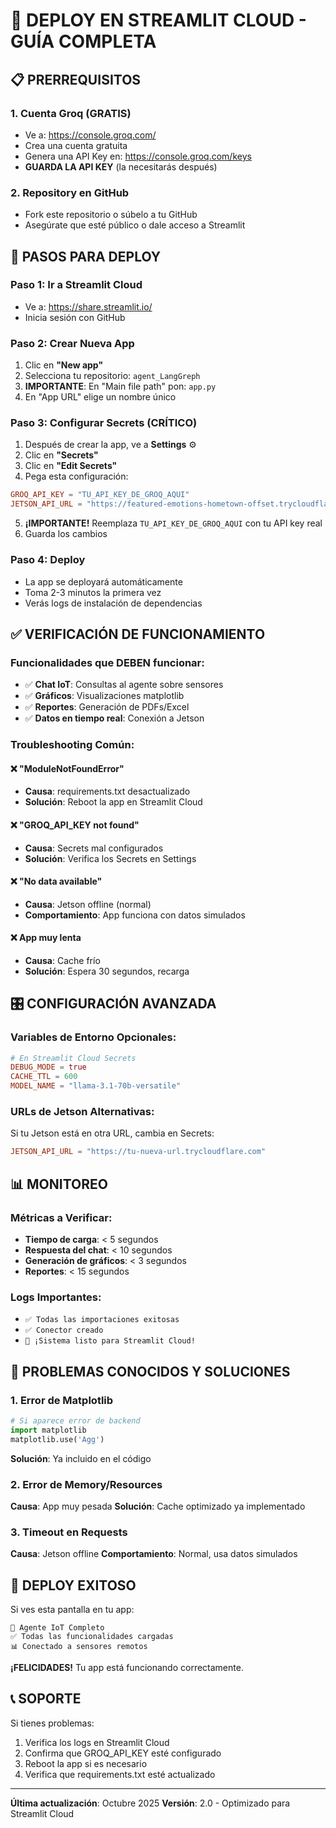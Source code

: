 # 🚀 DEPLOY EN STREAMLIT CLOUD - GUÍA COMPLETA

## 📋 PRERREQUISITOS

### 1. Cuenta Groq (GRATIS)
- Ve a: https://console.groq.com/
- Crea una cuenta gratuita
- Genera una API Key en: https://console.groq.com/keys
- **GUARDA LA API KEY** (la necesitarás después)

### 2. Repository en GitHub
- Fork este repositorio o súbelo a tu GitHub
- Asegúrate que esté público o dale acceso a Streamlit

## 🎯 PASOS PARA DEPLOY

### Paso 1: Ir a Streamlit Cloud
- Ve a: https://share.streamlit.io/
- Inicia sesión con GitHub

### Paso 2: Crear Nueva App
1. Clic en **"New app"**
2. Selecciona tu repositorio: `agent_LangGreph`
3. **IMPORTANTE**: En "Main file path" pon: `app.py`
4. En "App URL" elige un nombre único

### Paso 3: Configurar Secrets (CRÍTICO)
1. Después de crear la app, ve a **Settings** ⚙️
2. Clic en **"Secrets"**
3. Clic en **"Edit Secrets"**
4. Pega esta configuración:

```toml
GROQ_API_KEY = "TU_API_KEY_DE_GROQ_AQUI"
JETSON_API_URL = "https://featured-emotions-hometown-offset.trycloudflare.com"
```

5. **¡IMPORTANTE!** Reemplaza `TU_API_KEY_DE_GROQ_AQUI` con tu API key real
6. Guarda los cambios

### Paso 4: Deploy
- La app se deployará automáticamente
- Toma 2-3 minutos la primera vez
- Verás logs de instalación de dependencias

## ✅ VERIFICACIÓN DE FUNCIONAMIENTO

### Funcionalidades que DEBEN funcionar:
- ✅ **Chat IoT**: Consultas al agente sobre sensores
- ✅ **Gráficos**: Visualizaciones matplotlib
- ✅ **Reportes**: Generación de PDFs/Excel
- ✅ **Datos en tiempo real**: Conexión a Jetson

### Troubleshooting Común:

#### ❌ "ModuleNotFoundError"
- **Causa**: requirements.txt desactualizado
- **Solución**: Reboot la app en Streamlit Cloud

#### ❌ "GROQ_API_KEY not found"
- **Causa**: Secrets mal configurados
- **Solución**: Verifica los Secrets en Settings

#### ❌ "No data available"
- **Causa**: Jetson offline (normal)
- **Comportamiento**: App funciona con datos simulados

#### ❌ App muy lenta
- **Causa**: Cache frío
- **Solución**: Espera 30 segundos, recarga

## 🎛️ CONFIGURACIÓN AVANZADA

### Variables de Entorno Opcionales:
```toml
# En Streamlit Cloud Secrets
DEBUG_MODE = true
CACHE_TTL = 600
MODEL_NAME = "llama-3.1-70b-versatile"
```

### URLs de Jetson Alternativas:
Si tu Jetson está en otra URL, cambia en Secrets:
```toml
JETSON_API_URL = "https://tu-nueva-url.trycloudflare.com"
```

## 📊 MONITOREO

### Métricas a Verificar:
- **Tiempo de carga**: < 5 segundos
- **Respuesta del chat**: < 10 segundos
- **Generación de gráficos**: < 3 segundos
- **Reportes**: < 15 segundos

### Logs Importantes:
- `✅ Todas las importaciones exitosas`
- `✅ Conector creado`
- `🎯 ¡Sistema listo para Streamlit Cloud!`

## 🚨 PROBLEMAS CONOCIDOS Y SOLUCIONES

### 1. Error de Matplotlib
```python
# Si aparece error de backend
import matplotlib
matplotlib.use('Agg')
```
**Solución**: Ya incluido en el código

### 2. Error de Memory/Resources
**Causa**: App muy pesada
**Solución**: Cache optimizado ya implementado

### 3. Timeout en Requests
**Causa**: Jetson offline
**Comportamiento**: Normal, usa datos simulados

## 🎉 DEPLOY EXITOSO

Si ves esta pantalla en tu app:
```
🤖 Agente IoT Completo
✅ Todas las funcionalidades cargadas
📊 Conectado a sensores remotos
```

**¡FELICIDADES!** Tu app está funcionando correctamente.

## 📞 SOPORTE

Si tienes problemas:
1. Verifica los logs en Streamlit Cloud
2. Confirma que GROQ_API_KEY esté configurado
3. Reboot la app si es necesario
4. Verifica que requirements.txt esté actualizado

---
**Última actualización**: Octubre 2025
**Versión**: 2.0 - Optimizado para Streamlit Cloud